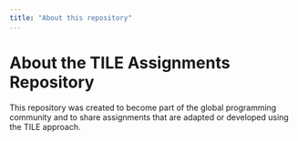 ```yaml
---
title: "About this repository"
...
```


# About the TILE Assignments Repository

This repository was created to become part of the global programming community and to share assignments that are adapted or developed using the TILE approach. 


